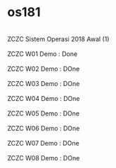 # os181
<br>ZCZC Sistem Operasi 2018 Awal (1)</br>
<br>ZCZC W01 Demo : Done</br>
<br>ZCZC W02 Demo : DOne</br>
<br>ZCZC W03 Demo : DOne</br>
<br>ZCZC W04 Demo : DOne</br>
<br>ZCZC W05 Demo : DOne</br>
<br>ZCZC W06 Demo : DOne</br>
<br>ZCZC W07 Demo : DOne</br>
<br>ZCZC W08 Demo : DOne</br>
